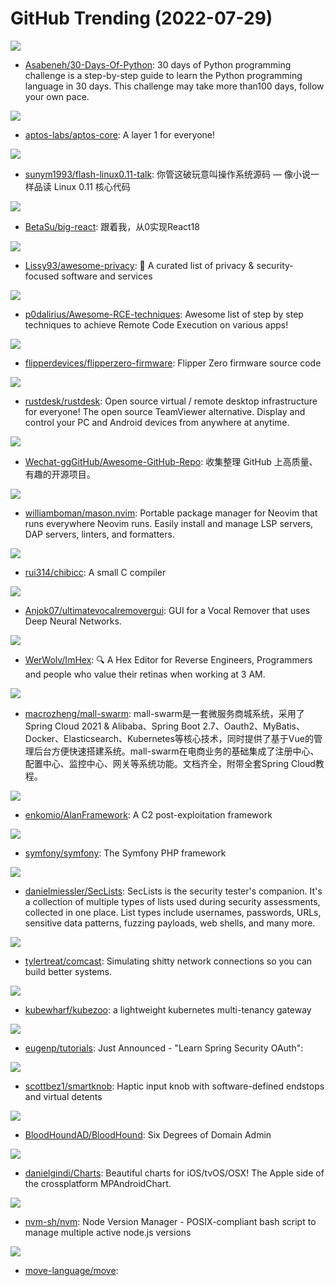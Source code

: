 # GitHub Trending (2022-07-29)

![](https://img.shields.io/badge/Python-New%20350-green?style=flat-square&logo=appveyor)
- [Asabeneh/30-Days-Of-Python](https://github.com/Asabeneh/30-Days-Of-Python): 30 days of Python programming challenge is a step-by-step guide to learn the Python programming language in 30 days. This challenge may take more than100 days, follow your own pace.

![](https://img.shields.io/badge/Rust-New%2094-green?style=flat-square&logo=appveyor)
- [aptos-labs/aptos-core](https://github.com/aptos-labs/aptos-core): A layer 1 for everyone!

![](https://img.shields.io/badge/HTML-New%20294-green?style=flat-square&logo=appveyor)
- [sunym1993/flash-linux0.11-talk](https://github.com/sunym1993/flash-linux0.11-talk): 你管这破玩意叫操作系统源码 — 像小说一样品读 Linux 0.11 核心代码

![](https://img.shields.io/badge/TypeScript-New%20124-green?style=flat-square&logo=appveyor)
- [BetaSu/big-react](https://github.com/BetaSu/big-react): 跟着我，从0实现React18

![](https://img.shields.io/badge/none-New%20479-green?style=flat-square&logo=appveyor)
- [Lissy93/awesome-privacy](https://github.com/Lissy93/awesome-privacy): 🦄 A curated list of privacy & security-focused software and services

![](https://img.shields.io/badge/Dockerfile-New%20127-green?style=flat-square&logo=appveyor)
- [p0dalirius/Awesome-RCE-techniques](https://github.com/p0dalirius/Awesome-RCE-techniques): Awesome list of step by step techniques to achieve Remote Code Execution on various apps!

![](https://img.shields.io/badge/C-New%2078-green?style=flat-square&logo=appveyor)
- [flipperdevices/flipperzero-firmware](https://github.com/flipperdevices/flipperzero-firmware): Flipper Zero firmware source code

![](https://img.shields.io/badge/Rust-New%20417-green?style=flat-square&logo=appveyor)
- [rustdesk/rustdesk](https://github.com/rustdesk/rustdesk): Open source virtual / remote desktop infrastructure for everyone! The open source TeamViewer alternative. Display and control your PC and Android devices from anywhere at anytime.

![](https://img.shields.io/badge/none-New%20255-green?style=flat-square&logo=appveyor)
- [Wechat-ggGitHub/Awesome-GitHub-Repo](https://github.com/Wechat-ggGitHub/Awesome-GitHub-Repo): 收集整理 GitHub 上高质量、有趣的开源项目。

![](https://img.shields.io/badge/Lua-New%20104-green?style=flat-square&logo=appveyor)
- [williamboman/mason.nvim](https://github.com/williamboman/mason.nvim): Portable package manager for Neovim that runs everywhere Neovim runs. Easily install and manage LSP servers, DAP servers, linters, and formatters.

![](https://img.shields.io/badge/C-New%2064-green?style=flat-square&logo=appveyor)
- [rui314/chibicc](https://github.com/rui314/chibicc): A small C compiler

![](https://img.shields.io/badge/Python-New%20214-green?style=flat-square&logo=appveyor)
- [Anjok07/ultimatevocalremovergui](https://github.com/Anjok07/ultimatevocalremovergui): GUI for a Vocal Remover that uses Deep Neural Networks.

![](https://img.shields.io/badge/C%2B%2B-New%20306-green?style=flat-square&logo=appveyor)
- [WerWolv/ImHex](https://github.com/WerWolv/ImHex): 🔍 A Hex Editor for Reverse Engineers, Programmers and people who value their retinas when working at 3 AM.

![](https://img.shields.io/badge/Java-New%2073-green?style=flat-square&logo=appveyor)
- [macrozheng/mall-swarm](https://github.com/macrozheng/mall-swarm): mall-swarm是一套微服务商城系统，采用了 Spring Cloud 2021 & Alibaba、Spring Boot 2.7、Oauth2、MyBatis、Docker、Elasticsearch、Kubernetes等核心技术，同时提供了基于Vue的管理后台方便快速搭建系统。mall-swarm在电商业务的基础集成了注册中心、配置中心、监控中心、网关等系统功能。文档齐全，附带全套Spring Cloud教程。

![](https://img.shields.io/badge/Assembly-New%2039-green?style=flat-square&logo=appveyor)
- [enkomio/AlanFramework](https://github.com/enkomio/AlanFramework): A C2 post-exploitation framework

![](https://img.shields.io/badge/PHP-New%2080-green?style=flat-square&logo=appveyor)
- [symfony/symfony](https://github.com/symfony/symfony): The Symfony PHP framework

![](https://img.shields.io/badge/PHP-New%2080-green?style=flat-square&logo=appveyor)
- [danielmiessler/SecLists](https://github.com/danielmiessler/SecLists): SecLists is the security tester's companion. It's a collection of multiple types of lists used during security assessments, collected in one place. List types include usernames, passwords, URLs, sensitive data patterns, fuzzing payloads, web shells, and many more.

![](https://img.shields.io/badge/Go-New%20135-green?style=flat-square&logo=appveyor)
- [tylertreat/comcast](https://github.com/tylertreat/comcast): Simulating shitty network connections so you can build better systems.

![](https://img.shields.io/badge/Go-New%2090-green?style=flat-square&logo=appveyor)
- [kubewharf/kubezoo](https://github.com/kubewharf/kubezoo): a lightweight kubernetes multi-tenancy gateway

![](https://img.shields.io/badge/Java-New%2047-green?style=flat-square&logo=appveyor)
- [eugenp/tutorials](https://github.com/eugenp/tutorials): Just Announced - "Learn Spring Security OAuth":

![](https://img.shields.io/badge/C%2B%2B-New%2062-green?style=flat-square&logo=appveyor)
- [scottbez1/smartknob](https://github.com/scottbez1/smartknob): Haptic input knob with software-defined endstops and virtual detents

![](https://img.shields.io/badge/PowerShell-New%2051-green?style=flat-square&logo=appveyor)
- [BloodHoundAD/BloodHound](https://github.com/BloodHoundAD/BloodHound): Six Degrees of Domain Admin

![](https://img.shields.io/badge/Swift-New%2029-green?style=flat-square&logo=appveyor)
- [danielgindi/Charts](https://github.com/danielgindi/Charts): Beautiful charts for iOS/tvOS/OSX! The Apple side of the crossplatform MPAndroidChart.

![](https://img.shields.io/badge/Shell-New%2086-green?style=flat-square&logo=appveyor)
- [nvm-sh/nvm](https://github.com/nvm-sh/nvm): Node Version Manager - POSIX-compliant bash script to manage multiple active node.js versions

![](https://img.shields.io/badge/Rust-New%2059-green?style=flat-square&logo=appveyor)
- [move-language/move](https://github.com/move-language/move): 

